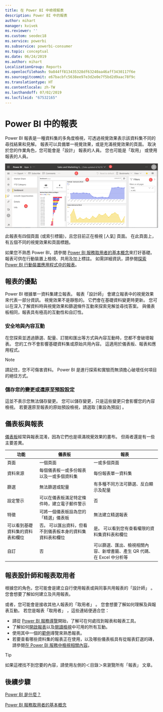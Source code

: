 ```yaml
---
title: 在 Power BI 中檢視報表
description: Power BI 中的報表
author: mihart
manager: kvivek
ms.reviewer: ''
ms.custom: seodec18
ms.service: powerbi
ms.subservice: powerbi-consumer
ms.topic: conceptual
ms.date: 06/24/2019
ms.author: mihart
LocalizationGroup: Reports
ms.openlocfilehash: 9a844ff813435328df63240aa46aff3430117f6e
ms.sourcegitcommit: e67bacbfc5638ee97e3d2e0e7f5bd2d9aac78f9c
ms.translationtype: HT
ms.contentlocale: zh-TW
ms.lasthandoff: 07/02/2019
ms.locfileid: "67532165"
---
```

# <a name="reports-in-power-bi"></a>Power BI 中的報表

Power BI 報表是一種資料集的多角度檢視，可透過視覺效果表示該資料集不同的尋找結果和見解。  報表可以具備單一視覺效果，或是充滿視覺效果的頁面。 取決於您的作業角色，您可能會是「設計」  報表的人員。 您也可能是「取用」  或使用報表的人員。

![報表頁面的螢幕擷取畫面。](./media/end-user-reports/power-bi-report.png)

此報表有四個頁面 (或索引標籤)，且您目前正在檢視 [人氣]  頁面。 在此頁面上，有五個不同的視覺效果和頁面標題。

如果您不熟悉 Power BI，請參閱 [Power BI 服務取用者的基本概念](end-user-basic-concepts.md)來打好基礎。 報表可供在行動裝置上檢視、共用及加上標註。 如需詳細資訊，請參閱[探索 Power BI 行動裝置應用程式中的報表](mobile/mobile-reports-in-the-mobile-apps.md)。

## <a name="advantages-of-reports"></a>報表的優點

Power BI 根據單一資料集建立報表。 報表「設計師」  會建立報表中的視覺效果來代表一部分資訊。 視覺效果不是靜態的。  它們會在基礎資料變更時更新。 您可以在深入了解資料時與視覺效果和篩選條件互動來探索見解並尋找答案。 與儀表板相同，報表具有極高的互動性和自訂性。

### <a name="safely-interact-with-content"></a>安全地與內容互動

在您探索並透過篩選、配量、訂閱和匯出等方式與內容互動時，您都不會破壞報表。 您的工作不會影響基礎資料集或原始共用內容。 這適用於儀表板、報表和應用程式。

> [!NOTE]
> 請記住，您不可傷害資料。 Power BI 是進行探索和實驗而無須擔心破壞任何項目的絕佳方式。

### <a name="save-your-changes-or-revert-to-the-default-settings"></a>儲存您的變更或還原至預設設定

這並不表示您無法儲存變更。 您可以儲存變更，只是這些變更只會影響您的內容檢視。 若要還原至報表的原始預設檢視，請選取 [重設為預設]  。

## <a name="dashboards-versus-reports"></a>儀表板與報表

[儀表板](end-user-dashboards.md)經常與報表混淆，因為它們也是填滿視覺效果的畫布。 但兩者還是有一些主要差異。  

| **功能** | **儀表板** | **報表** |
| --- | --- | --- |
| 頁面 |一個頁面 |一或多個頁面 |
| 資料來源 |每個儀表板一或多份報表以及一或多個資料集 |每份報表單一資料集 |
| 篩選 |無法篩選或配量 |有多種不同方法可篩選、反白顯示及配量 |
| 設定警示 |可以在儀表板滿足特定條件時，建立電子郵件警示 |否 |
| 特徵 |可將一個儀表板設為您的「精選」儀表板 |無法建立精選報表 |
| 可以看到基礎資料集的資料表和欄位 |否。 可以匯出資料，但看不到儀表板本身的資料集資料表和欄位 |是。 可以看到您有查看權限的資料集資料表和欄位 |
| 自訂 |否  |可以篩選、匯出、檢視相關內容、新增書籤、產生 QR 代碼、在 Excel 中分析等 |

<!--| Available in Power BI Desktop |No |Yes, can create and view reports in Desktop |
| Pinning |Can pin existing visuals (tiles) only from current dashboard to your other dashboards |Can pin visuals (as tiles) to any of your dashboards. Can pin entire report pages to any of your dashboards. | -->

## <a name="report-designers-and-report-consumers"></a>報表設計師和報表取用者

根據您的角色，您可能會是建立自行使用報表或與同事共用報表的「設計師」  。 您會想要了解如何建立及共用報表。

或者，您可能會是接收其他人報表的「取用者」  。 您會想要了解如何理解及與報表互動。 若您是報表「取用者」  ，這些連結便適合您：

* 請從 [Power BI 服務導覽](end-user-basic-concepts.md)開始，了解可在何處找到報表和報表工具。
* 了解如何[開啟報表](end-user-report-open.md)以及[閱讀檢視](end-user-reading-view.md)中可用的所有互動。
* 使用其中一個的[範例](../sample-tutorial-connect-to-the-samples.md)導覽來熟悉報表。  
* 若要查看哪些資料集的報表正在使用，以及哪些儀表板具有從報表釘選的磚，請參閱[在 Power BI 服務中檢視相關內容](end-user-related.md)。

> [!TIP]
> 如果這裡找不到您要的內容，請使用左側的＜目錄＞來瀏覽所有「報表」  文章。

## <a name="next-steps"></a>後續步驟

[Power BI 是什麼？](../power-bi-overview.md)

[Power BI 服務取用者的基本概念](end-user-basic-concepts.md)